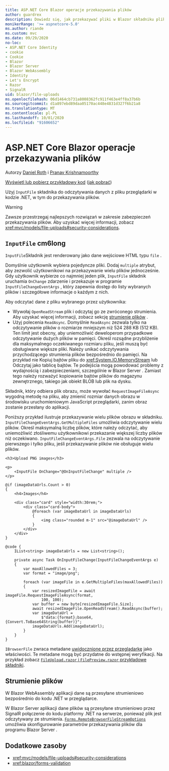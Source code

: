 ```yaml
---
title: ASP.NET Core Blazor operacje przekazywania plików
author: guardrex
description: Dowiedz się, jak przekazywać pliki w Blazor składniku plik_wejściowy.
monikerRange: '>= aspnetcore-5.0'
ms.author: riande
ms.custom: mvc
ms.date: 09/29/2020
no-loc:
- ASP.NET Core Identity
- cookie
- Cookie
- Blazor
- Blazor Server
- Blazor WebAssembly
- Identity
- Let's Encrypt
- Razor
- SignalR
uid: blazor/file-uploads
ms.openlocfilehash: 06d1464cb731a8008362fc911f463e4ff8a37b6b
ms.sourcegitcommit: d1a897ebd89daa05170ac448e4831d327f6b21a8
ms.translationtype: MT
ms.contentlocale: pl-PL
ms.lasthandoff: 10/01/2020
ms.locfileid: "91606652"
---
```

# <a name="aspnet-core-no-locblazor-file-uploads"></a>ASP.NET Core Blazor operacje przekazywania plików

Autorzy [Daniel Roth](https://github.com/danroth27) i [Pranav Krishnamoorthy](https://github.com/pranavkm)

[Wyświetl lub pobierz przykładowy kod](https://github.com/dotnet/AspNetCore.Docs/tree/master/aspnetcore/blazor/file-uploads/samples/) ([jak pobrać](xref:index#how-to-download-a-sample))

Użyj `InputFile` składnika do odczytywania danych z pliku przeglądarki w kodzie .NET, w tym do przekazywania plików.

> [!WARNING]
> Zawsze przestrzegaj najlepszych rozwiązań w zakresie zabezpieczeń przekazywania plików. Aby uzyskać więcej informacji, zobacz <xref:mvc/models/file-uploads#security-considerations>.

## <a name="inputfile-component"></a>`InputFile` cm6long

`InputFile`Składnik jest renderowany jako dane wejściowe HTML typu `file` .

Domyślnie użytkownik wybiera pojedyncze pliki. Dodaj `multiple` atrybut, aby zezwolić użytkownikowi na przekazywanie wielu plików jednocześnie. Gdy użytkownik wybierze co najmniej jeden plik, `InputFile` składnik uruchamia `OnChange` zdarzenie i przekazuje w programie `InputFileChangeEventArgs` , który zapewnia dostęp do listy wybranych plików i szczegółowe informacje o każdym z nich.

Aby odczytać dane z pliku wybranego przez użytkownika:

* Wywołaj `OpenReadStream` plik i odczytaj go ze zwróconego strumienia. Aby uzyskać więcej informacji, zobacz sekcję [strumienie plików](#file-streams) .
* Użyj polecenia `ReadAsync`. Domyślnie `ReadAsync` zezwala tylko na odczytywanie plików o rozmiarze mniejszym niż 524 288 KB (512 KB). Ten limit jest obecny, aby uniemożliwić deweloperom przypadkowe odczytywanie dużych plików w pamięci. Określ rozsądne przybliżenie dla maksymalnego oczekiwanego rozmiaru pliku, jeśli muszą być obsługiwane większe pliki. Należy unikać odczytywania przychodzącego strumienia plików bezpośrednio do pamięci. Na przykład nie Kopiuj bajtów pliku do <xref:System.IO.MemoryStream> lub Odczytaj jako tablicę bajtów. Te podejścia mogą powodować problemy z wydajnością i zabezpieczeniami, szczególnie w Blazor Server . Zamiast tego należy rozważyć kopiowanie bajtów plików do magazynu zewnętrznego, takiego jak obiekt BLOB lub plik na dysku.

Składnik, który odbiera plik obrazu, może wywołać `RequestImageFileAsync` wygodną metodę na pliku, aby zmienić rozmiar danych obrazu w środowisku uruchomieniowym JavaScript przeglądarki, zanim obraz zostanie przesłany do aplikacji.

Poniższy przykład ilustruje przekazywanie wielu plików obrazu w składniku. `InputFileChangeEventArgs.GetMultipleFiles` umożliwia odczytywanie wielu plików. Określ maksymalną liczbę plików, które należy odczytać, aby uniemożliwić złośliwemu użytkownikowi przekazanie większej liczby plików niż oczekiwano. `InputFileChangeEventArgs.File` zezwala na odczytywanie pierwszego i tylko pliku, jeśli przekazywanie plików nie obsługuje wielu plików.

```razor
<h3>Upload PNG images</h3>

<p>
    <InputFile OnChange="@OnInputFileChange" multiple />
</p>

@if (imageDataUrls.Count > 0)
{
    <h4>Images</h4>

    <div class="card" style="width:30rem;">
        <div class="card-body">
            @foreach (var imageDataUrl in imageDataUrls)
            {
                <img class="rounded m-1" src="@imageDataUrl" />
            }
        </div>
    </div>
}

@code {
    IList<string> imageDataUrls = new List<string>();

    private async Task OnInputFileChange(InputFileChangeEventArgs e)
    {
        var maxAllowedFiles = 3;
        var format = "image/png";

        foreach (var imageFile in e.GetMultipleFiles(maxAllowedFiles))
        {
            var resizedImageFile = await imageFile.RequestImageFileAsync(format, 
                100, 100);
            var buffer = new byte[resizedImageFile.Size];
            await resizedImageFile.OpenReadStream().ReadAsync(buffer);
            var imageDataUrl = 
                $"data:{format};base64,{Convert.ToBase64String(buffer)}";
            imageDataUrls.Add(imageDataUrl);
        }
    }
}
```

`IBrowserFile` zwraca metadane [uwidocznione przez przeglądarkę](https://developer.mozilla.org/docs/Web/API/File#Instance_properties) jako właściwości. Te metadane mogą być przydatne do wstępnej weryfikacji. Na przykład zobacz [ `FileUpload.razor` i `FilePreview.razor` przykładowe składniki](https://github.com/dotnet/AspNetCore.Docs/tree/master/aspnetcore/blazor/file-uploads/samples/).

## <a name="file-streams"></a>Strumienie plików

W Blazor WebAssembly aplikacji dane są przesyłane strumieniowo bezpośrednio do kodu .NET w przeglądarce.

W Blazor Server aplikacji dane plików są przesyłane strumieniowo przez SignalR połączenie do kodu platformy .NET na serwerze, ponieważ plik jest odczytywany ze strumienia. [`Forms.RemoteBrowserFileStreamOptions`](https://github.com/dotnet/aspnetcore/blob/master/src/Components/Web/src/Forms/InputFile/RemoteBrowserFileStreamOptions.cs) umożliwia skonfigurowanie parametrów przekazywania plików dla programu Blazor Server .

## <a name="additional-resources"></a>Dodatkowe zasoby

* <xref:mvc/models/file-uploads#security-considerations>
* <xref:blazor/forms-validation>
